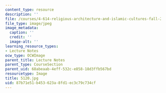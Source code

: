 ```yaml
---
content_type: resource
description: ''
file: /courses/4-614-religious-architecture-and-islamic-cultures-fall-2002/87b71e51b453623a8fd1ec3c79c734cf_5120.jpg
file_type: image/jpeg
image_metadata:
  caption: ''
  credit: ''
  image-alt: ''
learning_resource_types:
- Lecture Notes
ocw_type: OCWImage
parent_title: Lecture Notes
parent_type: CourseSection
parent_uid: 68abeaab-4eff-532c-e858-18d3ffb567bd
resourcetype: Image
title: 5120.jpg
uid: 87b71e51-b453-623a-8fd1-ec3c79c734cf
---
```

